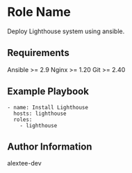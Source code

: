 Role Name
=========

Deploy Lighthouse system using ansible.

Requirements
------------

Ansible >= 2.9
Nginx >= 1.20
Git >= 2.40

Example Playbook
----------------

```
- name: Install Lighthouse
  hosts: lighthouse
  roles:
    - lighthouse
```

Author Information
------------------

alextee-dev
